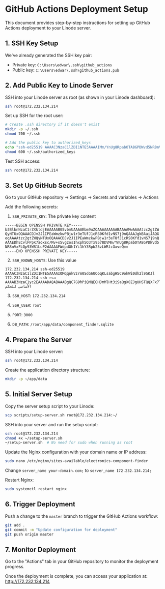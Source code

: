 # GitHub Actions Deployment Setup

This document provides step-by-step instructions for setting up GitHub Actions deployment to your Linode server.

## 1. SSH Key Setup

We've already generated the SSH key pair:
- Private key: `C:\Users\edwar\.ssh\github_actions`
- Public key: `C:\Users\edwar\.ssh\github_actions.pub`

## 2. Add Public Key to Linode Server

SSH into your Linode server as root (as shown in your Linode dashboard):

```bash
ssh root@172.232.134.214
```

Set up SSH for the root user:

```bash
# Create .ssh directory if it doesn't exist
mkdir -p ~/.ssh
chmod 700 ~/.ssh

# Add the public key to authorized_keys
echo "ssh-ed25519 AAAAC3NzaC1lZDI1NTE5AAAAIMm/YnUg8RpabOTA8GPDWvd5NR8nVxFLQp93W81LuP2d github-actions-deploy" >> ~/.ssh/authorized_keys
chmod 600 ~/.ssh/authorized_keys
```

Test SSH access:

```bash
ssh root@172.232.134.214
```

## 3. Set Up GitHub Secrets

Go to your GitHub repository → Settings → Secrets and variables → Actions

Add the following secrets:

1. `SSH_PRIVATE_KEY`: The private key content
```
-----BEGIN OPENSSH PRIVATE KEY-----
b3BlbnNzaC1rZXktdjEAAAAABG5vbmUAAAAEbm9uZQAAAAAAAAABAAAAMwAAAAtzc2gtZW
QyNTUxOQAAACDJv2J1IPEaWmzkwPBjw1r3eTUfJ1cRS0Kfd1vNS7j9nQAAAJgkBAaiJAQG
ogAAAAtzc2gtZWQyNTUxOQAAACDJv2J1IPEaWmzkwPBjw1r3eTUfJ1cRS0Kfd1vNS7j9nQ
AAAEDhECvlFPpK7aoxsc/Mv+s5vgzosIhxph5O3Tx9578DVMm/YnUg8RpabOTA8GPDWvd5
NR8nVxFLQp93W81LuP2dAAAAFWdpdGh1Yi1hY3Rpb25zLWRlcGxveQ==
-----END OPENSSH PRIVATE KEY-----
```

2. `SSH_KNOWN_HOSTS`: Use this value
```
172.232.134.214 ssh-ed25519 AAAAC3NzaC1lZDI1NTE5AAAAIOMqqnkVzrm0SdG6UOoqKLsabgH5C9okWi0dh2l9GKJl
172.232.134.214 ssh-rsa AAAAB3NzaC1yc2EAAAADAQABAAABgQC7G9hPiQMQEOHJmMlHt3iSaQgX0ZJgUHSTQQXFx7TVLwXJOu0qJ9RUvuN9c7/BI9AxnCDvxzIgvVJoiR1Vcd9+nZYjy0UVQfUXYIELypTZxTOYYHJJQpyJEzQ1SFDjZgCCeI0wLYnQGDlpYYjH1McXvZ+5pYOVXMZCmyQPwkBjLZKzxV+3P1qr1ZGQIgA1Z+qB0xQfYPijBEGVxvOJASrsLHp/KYO1GXjoIbdHq6B0r8xdpk4tgYGWVcsQPJnVCKLjdqK9vPUEYxPUicCNzk4tl+CeG9R7xsLyA8sULJHBEFdQljnKsGFALlUFLK5+Ph0Q5nmXl/TGS+0yCXG8fs8uO3QiWxKRdpIgالنظام الأساسي للحكم
```

3. `SSH_HOST`: `172.232.134.214`

4. `SSH_USER`: `root`

5. `PORT`: `3000`

6. `DB_PATH`: `/root/app/data/component_finder.sqlite`

## 4. Prepare the Server

SSH into your Linode server:

```bash
ssh root@172.232.134.214
```

Create the application directory structure:

```bash
mkdir -p ~/app/data
```

## 5. Initial Server Setup

Copy the server setup script to your Linode:

```bash
scp scripts/setup-server.sh root@172.232.134.214:~/
```

SSH into your server and run the setup script:

```bash
ssh root@172.232.134.214
chmod +x ~/setup-server.sh
~/setup-server.sh  # No need for sudo when running as root
```

Update the Nginx configuration with your domain name or IP address:

```bash
sudo nano /etc/nginx/sites-available/electronics-component-finder
```

Change `server_name your-domain.com;` to `server_name 172.232.134.214;`

Restart Nginx:

```bash
sudo systemctl restart nginx
```

## 6. Trigger Deployment

Push a change to the `master` branch to trigger the GitHub Actions workflow:

```bash
git add .
git commit -m "Update configuration for deployment"
git push origin master
```

## 7. Monitor Deployment

Go to the "Actions" tab in your GitHub repository to monitor the deployment progress.

Once the deployment is complete, you can access your application at:
http://172.232.134.214
